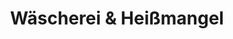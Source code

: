 ---
title: "Wäscherei & Heißmangel"
url: /lennestadt/waescherei-und-heissmangel/
shop: Wäscherei
---